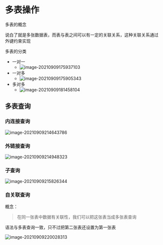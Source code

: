 # 多表操作

多表的概念

​	说白了就是多张数据表，而表与表之间可以有一定的关联关系，这种关联关系通过外键约束实现

多表的分类

- 一对一
  - ![image-20210909175937103](/home/monica/.config/Typora/typora-user-images/image-20210909175937103.png)
- 一对多
  - ![image-20210909175905343](/home/monica/.config/Typora/typora-user-images/image-20210909175905343.png)
- 多对多
  - ![image-20210909181458104](/home/monica/.config/Typora/typora-user-images/image-20210909181458104.png)

## 多表查询

### 内连接查询

![image-20210909214643786](/home/monica/.config/Typora/typora-user-images/image-20210909214643786.png)

### 外链接查询

![image-20210909214948323](/home/monica/.config/Typora/typora-user-images/image-20210909214948323.png)

### 子查询

 ![image-20210909215826344](/home/monica/.config/Typora/typora-user-images/image-20210909215826344.png)

### 自关联查询

概念：

> 在同一张表中数据有关联性，我们可以把这张表当成多张表查询

语法与多表查询一致，只不过把第二张表还设置为第一张表



![image-20210909220028313](/home/monica/.config/Typora/typora-user-images/image-20210909220028313.png)